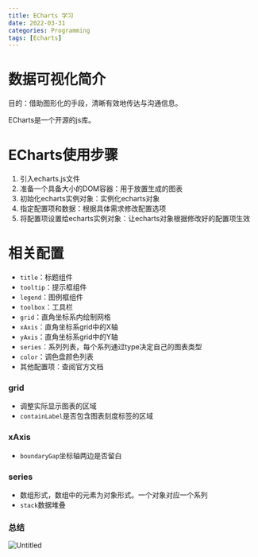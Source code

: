 ```yaml
---
title: ECharts 学习
date: 2022-03-31
categories: Programming
tags: [Echarts]
---
```


# 数据可视化简介

目的：借助图形化的手段，清晰有效地传达与沟通信息。

ECharts是一个开源的js库。

# ECharts使用步骤

1. 引入echarts.js文件
2. 准备一个具备大小的DOM容器：用于放置生成的图表
3. 初始化echarts实例对象：实例化echarts对象
4. 指定配置项和数据：根据具体需求修改配置选项
5. 将配置项设置给echarts实例对象：让echarts对象根据修改好的配置项生效

# 相关配置

- `title`：标题组件
- `tooltip`：提示框组件
- `legend`：图例框组件
- `toolbox`：工具栏
- `grid`：直角坐标系内绘制网格
- `xAxis`：直角坐标系grid中的X轴
- `yAxis`：直角坐标系grid中的Y轴
- `series`：系列列表，每个系列通过type决定自己的图表类型
- `color`：调色盘颜色列表
- 其他配置项：查阅官方文档

### grid

- 调整实际显示图表的区域
- `containLabel`是否包含图表刻度标签的区域

### xAxis

- `boundaryGap`坐标轴两边是否留白

### series

- 数组形式，数组中的元素为对象形式。一个对象对应一个系列
- `stack`数据堆叠

### 总结

![Untitled](/images/echarts-1.png)